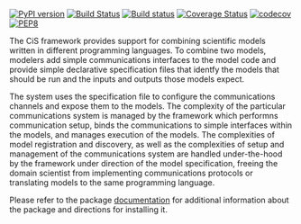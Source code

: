 [![PyPI version](https://badge.fury.io/py/cis_interface.svg)](https://badge.fury.io/py/cis_interface)
[![Build Status](https://travis-ci.org/cropsinsilico/cis_interface.svg?branch=master)](https://travis-ci.org/cropsinsilico/cis_interface)
[![Build status](https://ci.appveyor.com/api/projects/status/y9du52gefaw4ees9/branch/master?svg=true)](https://ci.appveyor.com/project/langmm/cis-interface/branch/master)
[![Coverage Status](https://coveralls.io/repos/github/cropsinsilico/cis_interface/badge.svg?branch=master)](https://coveralls.io/github/cropsinsilico/cis_interface?branch=master)
[![codecov](https://codecov.io/gh/cropsinsilico/cis_interface/branch/master/graph/badge.svg)](https://codecov.io/gh/cropsinsilico/cis_interface)
[![PEP8](https://img.shields.io/badge/code%20style-pep8-orange.svg)](https://www.python.org/dev/peps/pep-0008/)

The CiS framework provides support for combining scientific models
written in different programming languages. To combine two models,
modelers add simple communications interfaces to the model code
and provide simple declarative specification files that identfy the
models that should be run and the inputs and outputs those models
expect.

The system uses the specification file to configure the communications
channels and expose them to the models. The complexity of the particular
communications system is managed by the framework which performns
communication setup, binds the communications to simple interfaces
within the models, and manages execution of the models. The complexities
of model registration and discovery, as well as the complexities of setup
and management of the communications system are handled under-the-hood
by the framework under direction of the model specification, freeing
the domain scientist from implementing communications protocols or
translating models to the same programming language.

Please refer to the package
[documentation](https://cropsinsilico.github.io/cis_interface/)
for additional information
about the package and directions for installing it.
